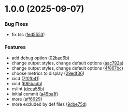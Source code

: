 # 1.0.0 (2025-09-07)


### Bug Fixes

* fix tsc ([fed5553](https://github.com/agentinit/contextcalc/commit/fed5553bbe06d56c5cca64a068f225d526d03f2a))


### Features

* add debug option ([02bad6b](https://github.com/agentinit/contextcalc/commit/02bad6b0cb1cf51af97a159ff7bb41dd8892a39a))
* change output styles, change default options ([aac792a](https://github.com/agentinit/contextcalc/commit/aac792a44fcbca466f23256a4593ae1aec702e8c))
* change output styles, change default options ([4f867bc](https://github.com/agentinit/contextcalc/commit/4f867bce28c9789ef49427d869b0ddeb9dc12bea))
* choose metrics to display ([29edf36](https://github.com/agentinit/contextcalc/commit/29edf36c188b7fa980916d010782d3f79750c640))
* cicd ([7f0fb41](https://github.com/agentinit/contextcalc/commit/7f0fb414677d2aeeed15adac2600a2f88722d77a))
* cicd ([685badb](https://github.com/agentinit/contextcalc/commit/685badbb023e8d314504a900614c3820a958be32))
* eslint ([deea58b](https://github.com/agentinit/contextcalc/commit/deea58b51b34086b171e8c29a16626161651f28c))
* initial commit ([a45ba1f](https://github.com/agentinit/contextcalc/commit/a45ba1f756bdc7ecc1df90571031245c0087021e))
* more ([aff6629](https://github.com/agentinit/contextcalc/commit/aff6629f53b5f7ce3d3ef616aab24973223b7192))
* more excluded by def files ([9dbe75d](https://github.com/agentinit/contextcalc/commit/9dbe75d1a3c9f6d9039a36d34e018d90ed651877))
